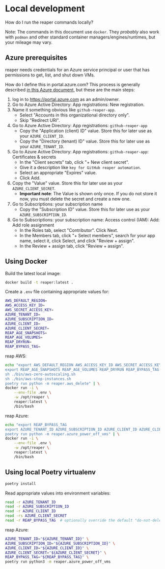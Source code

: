 # Local development

How do I run the reaper commands locally?

Note: The commands in this document use `docker`. They _probably_ also work with `podman` and other standard container managers/engines/runtimes, but your mileage may vary.

## Azure prerequisites

reaper needs credentials for an Azure service principal or user that has permissions to get, list, and shut down VMs.

How do I define this in portal.azure.com? This process is generally described [in this Azure document](https://learn.microsoft.com/en-us/azure/active-directory/develop/howto-create-service-principal-portal), but these are the main steps:

1. log in to https://portal.azure.com as an admin/owner.
2. Go to Azure Active Directory: App registrations: New registration.
3. Name it something obvious like `github-reaper-app`.
    - Select "Accounts in this organizational directory only".
    - Skip "Redirect URI".
4. Go to Azure Active Directory: App registrations: `github-reaper-app`
    - Copy the "Application (client) ID" value. Store this for later use as your `AZURE_CLIENT_ID`.
    - Copy the "Directory (tenant) ID" value. Store this for later use as your `AZURE_TENANT_ID`.
5. Go to Azure Active Directory: App registrations: `github-reaper-app`: Certificates & secrets
    - In the "Client secrets" tab, click "+ New client secret".
    - Give it a description like `key for GitHub reaper automation`.
    - Select an appropriate "Expires" value.
    - Click Add.
6. Copy the "Value" value. Store this for later use as your `AZURE_CLIENT_SECRET`.
    - **Important note**: The Value is shown only once. If you do not store it now, you must delete the secret and create a new one.
7. Go to Subscriptions: your subscription name
    - Copy the "Subscription ID" value. Store this for later use as your `AZURE_SUBSCRIPTION_ID`.
8. Go to Subscriptions: your subscription name: Access control (IAM): Add: Add role assignment
    - In the Roles tab, select "Contributor". Click Next.
    - In the Members tab, click "+ Select members", search for your app name, select it, click Select, and click "Review + assign".
    - In the Review + assign tab, click "Review + assign".


## Using Docker

Build the latest local image:

```sh
docker build -t reaper:latest .
```

Create a `.env` file containing appropriate values for:

```sh
AWS_DEFAULT_REGION=
AWS_ACCESS_KEY_ID=
AWS_SECRET_ACCESS_KEY=
AZURE_TENANT_ID=
AZURE_SUBSCRIPTION_ID=
AZURE_CLIENT_ID=
AZURE_CLIENT_SECRET=
REAP_AGE_SNAPSHOTS=
REAP_AGE_VOLUMES=
REAP_DRYRUN=
REAP_BYPASS_TAG=
```

reap AWS:

```sh
echo "export AWS_DEFAULT_REGION AWS_ACCESS_KEY_ID AWS_SECRET_ACCESS_KEY
export REAP_AGE_SNAPSHOTS REAP_AGE_VOLUMES REAP_DRYRUN REAP_BYPASS_TAG WEBHOOK_URL
sh ./bin/aws-zero-autoscaling.sh
sh ./bin/aws-stop-instances.sh
poetry run python -m reaper.aws_delete" | \
docker run -i \
    --env-file .env \
    -w /opt/reaper \
    reaper:latest \
    /bin/bash
```

reap Azure:

```sh
echo "export REAP_BYPASS_TAG
export AZURE_TENANT_ID AZURE_SUBSCRIPTION_ID AZURE_CLIENT_ID AZURE_CLIENT_SECRET
poetry run python -m reaper.azure_power_off_vms" | \
docker run -i \
    --env-file .env \
    -w /opt/reaper \
    reaper:latest \
    /bin/bash
```

## Using local Poetry virtualenv

```sh
poetry install
```

Read appropriate values into environment variables:

```sh
read -r AZURE_TENANT_ID
read -r AZURE_SUBSCRIPTION_ID
read -r AZURE_CLIENT_ID
read -rs AZURE_CLIENT_SECRET
read -r REAP_BYPASS_TAG  # optionally override the default "do-not-delete"
```

reap Azure:

```sh
AZURE_TENANT_ID="${AZURE_TENANT_ID}" \
AZURE_SUBSCRIPTION_ID="${AZURE_SUBSCRIPTION_ID}" \
AZURE_CLIENT_ID="${AZURE_CLIENT_ID}" \
AZURE_CLIENT_SECRET="${AZURE_CLIENT_SECRET}" \
REAP_BYPASS_TAG="${REAP_BYPASS_TAG}" \
poetry run python3 -m reaper.azure_power_off_vms
```
